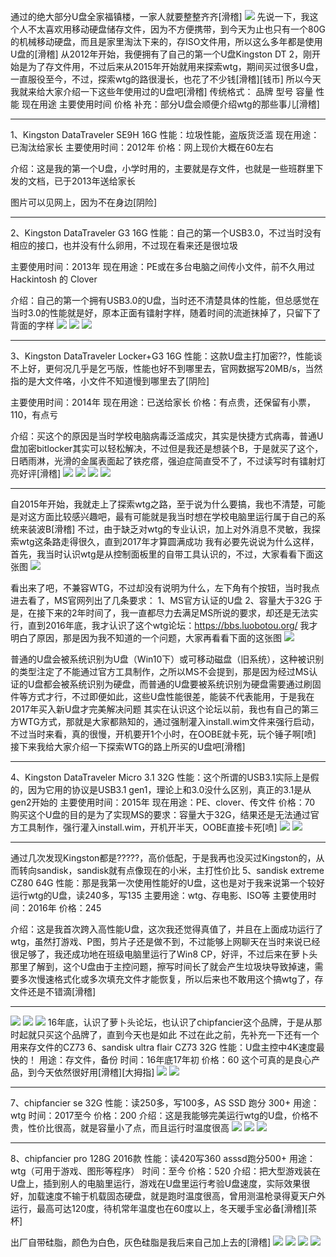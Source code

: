 通过的绝大部分U盘全家福镇楼，一家人就要整整齐齐[滑稽]
![](https://wvbarchive.s3-ap-northeast-1.amazonaws.com/5840023548/f08aad8165380cd790f422dfac44ad345882810b.jpg)
先说一下，我这个人不太喜欢用移动硬盘储存文件，因为不方便携带，到今天为止也只有一个80G的机械移动硬盘，而且是家里淘汰下来的，存ISO文件用，所以这么多年都是使用U盘的[滑稽]
从2012年开始，我便拥有了自己的第一个U盘Kingston DT 2，刚开始是为了存文件用，不过后来从2015年开始就用来探索wtg，期间买过很多U盘，一直服役至今，不过，探索wtg的路很漫长，也花了不少钱[滑稽][钱币]
所以今天我就来给大家介绍一下这些年使用过的U盘吧[滑稽]
传统格式：
品牌
型号
容量
性能
现在用途
主要使用时间
价格
补充：部分U盘会顺便介绍wtg的那些事儿[滑稽]
***
1、Kingston DataTraveler SE9H 16G
性能：垃圾性能，盗版货泛滥
现在用途：已淘汰给家长
主要使用时间：2012年
价格：网上现价大概在60左右

介绍：这是我的第一个U盘，小学时用的，主要就是存文件，也就是一些班群里下发的文档，已于2013年送给家长

图片可以见网上，因为不在身边[阴险]
***
2、Kingston DataTraveler G3 16G
性能：自己的第一个USB3.0，不过当时没有相应的接口，也并没有什么卵用，不过现在看来还是很垃圾

主要使用时间：2013年
现在用途：PE或在多台电脑之间传小文件，前不久用过Hackintosh 的 Clover

介绍：自己的第一个拥有USB3.0的U盘，当时还不清楚具体的性能，但总感觉在当时3.0的性能就是好，原本正面有镭射字样，随着时间的流逝抹掉了，只留下了背面的字样
![](https://wvbarchive.s3-ap-northeast-1.amazonaws.com/5840023548/7625482fb9389b5059db6e608835e5dde6116ed5.jpg)
![](https://wvbarchive.s3-ap-northeast-1.amazonaws.com/5840023548/592cdb3fb13533fac3921d1ca5d3fd1f40345bd5.jpg)
![](https://wvbarchive.s3-ap-northeast-1.amazonaws.com/5840023548/3deab51a0ef41bd5ca7766c65cda81cb38db3dd5.jpg)
***
3、Kingston DataTraveler Locker+G3 16G
性能：这款U盘主打加密??，性能谈不上好，更何况几乎是乞丐版，性能也好不到哪里去，官网数据写20MB/s，当然指的是大文件咯，小文件不知道慢到哪里去了[阴险]

主要使用时间：2014年
现在用途：已送给家长
价格：有点贵，还保留有小票，110，有点亏

介绍：买这个的原因是当时学校电脑病毒泛滥成灾，其实是快捷方式病毒，普通U盘加密bitlocker其实可以轻松解决，不过但是我还是想装个B，于是就买了这个，日晒雨淋，光滑的金属表面起了铁疙瘩，强迫症简直受不了，不过读写时有镭射灯亮好评[滑稽]
![](https://wvbarchive.s3-ap-northeast-1.amazonaws.com/5840023548/3379ce763912b31b2ad3441b8b18367adbb4e1bf.jpg)
![](https://wvbarchive.s3-ap-northeast-1.amazonaws.com/5840023548/d0a6ff23720e0cf30648c7c90746f21fbf09aabf.jpg)
![](https://wvbarchive.s3-ap-northeast-1.amazonaws.com/5840023548/27fdae3c70cf3bc7ce9444dedc00baa1cc112a65.jpg)
![](https://wvbarchive.s3-ap-northeast-1.amazonaws.com/5840023548/0253be32c895d143d1e26d117ef082025baf0765.jpg)
***
自2015年开始，我就走上了探索wtg之路，至于说为什么要搞，我也不清楚，可能是对这方面比较感兴趣吧，最有可能就是我当时想在学校电脑里运行属于自己的系统来装波B[滑稽]
不过，由于缺乏对wtg的专业认识，加上对外消息不灵敏，我探索wtg这条路走得很久，直到2017年才算圆满成功
我有必要先说说为什么这样，首先，我当时认识wtg是从控制面板里的自带工具认识的，不过，大家看看下面这张图
![](https://wvbarchive.s3-ap-northeast-1.amazonaws.com/5840023548/9596e234e5dde7118972cbc4aaefce1b9c166151.jpg)

看出来了吧，不兼容WTG，不过却没有说明为什么，左下角有个按钮，当时我点进去看了，MS官网列出了几条要求：
1、MS官方认证的U盘
2、容量大于32G
于是，在接下来的2年时间了，我一直都尽力去满足MS所说的要求，却还是无法实行，直到2016年底，我才认识了这个wtg论坛：https://bbs.luobotou.org/ 我才明白了原因，那是因为我不知道的一个问题，大家再看看下面的这张图
![](https://wvbarchive.s3-ap-northeast-1.amazonaws.com/5840023548/94f352fbe6cd7b89edb8b1b1022442a7d8330e25.jpg)

普通的U盘会被系统识别为U盘（Win10下）或可移动磁盘（旧系统），这种被识别的类型注定了不能通过官方工具制作，之所以MS不会提到，那是因为经过MS认证的U盘都会被系统识别为硬盘，而普通的U盘要被系统识别为硬盘需要通过刷固件等方式才行，不过即便如此，这些U盘性能很差，能装不代表能用，于是我在2017年买入新U盘才完美解决问题
其实在认识这个论坛以前，我也有自己的第三方WTG方式，那就是大家都熟知的，通过强制灌入install.wim文件来强行启动，不过当时来看，真的很慢，开机要开1个小时，在OOBE就卡死，玩个锤子啊[喷]
接下来我给大家介绍一下探索WTG的路上所买的U盘吧[滑稽]
***
4、Kingston DataTraveler Micro 3.1 32G
性能：这个所谓的USB3.1实际上是假的，因为它用的协议是USB3.1 gen1，理论上和3.0没什么区别，真正的3.1是从gen2开始的
主要使用时间：2015年
现在用途：PE、clover、传文件
价格：70
购买这个U盘的目的是为了实现MS的要求：容量大于32G，结果还是无法通过官方工具制作，强行灌入install.wim，开机开半天，OOBE直接卡死[喷]
![](https://wvbarchive.s3-ap-northeast-1.amazonaws.com/5840023548/4903f7539822720ec01517c876cb0a46f31fab1b.jpg)
![](https://wvbarchive.s3-ap-northeast-1.amazonaws.com/5840023548/c722407e9e2f07088c22de32e424b899a801f2d7.jpg)
***
通过几次发现Kingston都是?????，高价低配，于是我再也没买过Kingston的，从而转向sandisk，sandisk就有点像现在的小米，主打性价比
5、sandisk extreme CZ80 64G
性能：那是我第一次使用性能好的U盘，这也是对于我来说第一个较好运行wtg的U盘，读240多，写135
主要用途：wtg、存电影、ISO等
主要使用时间：2016年
价格：245

介绍：这是我首次跨入高性能U盘，这次我还觉得真值了，并且在上面成功运行了wtg，虽然打游戏、P图，剪片子还是做不到，不过能够上网聊天在当时来说已经很足够了，我还成功地在班级电脑里运行了Win8 CP，好评，不过后来在萝卜头那里了解到，这个U盘由于主控问题，擦写时间长了就会产生垃圾块导致掉速，需要多次慢速格式化或多次填充文件才能恢复，所以后来也不敢用这个搞wtg了，存文件还是不错滴[滑稽]
***
![](https://wvbarchive.s3-ap-northeast-1.amazonaws.com/5840023548/0253be32c895d143db8513117ef082025baf0702.jpg)
![](https://wvbarchive.s3-ap-northeast-1.amazonaws.com/5840023548/768ebdb54aed2e73101a711e8a01a18b86d6fa03.jpg)
![](https://wvbarchive.s3-ap-northeast-1.amazonaws.com/5840023548/17d876dea9ec8a13d6c9a0d2fa03918fa1ecc023.jpg)
16年底，认识了萝卜头论坛，也认识了chipfancier这个品牌，于是从那时起就只买这个品牌了，直到今天也是如此
不过在此之前，先补充一下还有一个用来存文件的CZ73
6、sandisk ultra flair CZ73 32G
性能：U盘主控中4K速度最快的！
用途：存文件，备份
时间：16年底17年初
价格：60
这个可真的是良心产品，到今天依然很好用[滑稽][大拇指]
![](https://wvbarchive.s3-ap-northeast-1.amazonaws.com/5840023548/39c56d54b319ebc431a780ab8f26cffc1f17161e.jpg)
![](https://wvbarchive.s3-ap-northeast-1.amazonaws.com/5840023548/23d305d1f703918f180ecbf85c3d269758eec41f.jpg)
***
7、chipfancier se 32G
性能：读250多，写100多，AS SSD 跑分 300+
用途：wtg
时间：2017至今
价格：200
介绍：这是我能够完美运行wtg的U盘，价格不贵，性价比很高，就是容量小了点，而且运行时温度很高
![](https://wvbarchive.s3-ap-northeast-1.amazonaws.com/5840023548/750e81cc7b899e516236ca264fa7d933c9950db9.jpg)
![](https://wvbarchive.s3-ap-northeast-1.amazonaws.com/5840023548/e9835e13b31bb0516a9c431a3b7adab44bede0ba.jpg)
![](https://wvbarchive.s3-ap-northeast-1.amazonaws.com/5840023548/f6f45df23a87e950d36d035e1d385343faf2b484.jpg)
***
8、chipfancier pro 128G 2016款
性能：读420写360 asssd跑分500+
用途：wtg（可用于游戏、图形等程序）
时间：至今
价格：520
介绍：把大型游戏装在U盘上，插到别人的电脑里运行，游戏在U盘里运行考验U盘速度，实际效果很好，加载速度不输于机载固态硬盘，就是跑时温度很高，曾用测温枪录得夏天户外运行，最高可达120度，待机常年温度也在60度以上，冬天暖手宝必备[滑稽][茶杯]

出厂自带硅脂，颜色为白色，灰色硅脂是我后来自己加上去的[滑稽]
![](https://wvbarchive.s3-ap-northeast-1.amazonaws.com/5840023548/d53eb6c9a786c9174221ac0bc43d70cf3ac757d3.jpg)
![](https://wvbarchive.s3-ap-northeast-1.amazonaws.com/5840023548/1b41aeeb15ce36d30e267d0237f33a87e850b1dc.jpg)
![](https://wvbarchive.s3-ap-northeast-1.amazonaws.com/5840023548/ab30d04443a982264ee3d5158782b9014b90ebdc.jpg)
![](https://wvbarchive.s3-ap-northeast-1.amazonaws.com/5840023548/d0a6ff23720e0cf315d5b0c90746f21fbf09aadc.jpg)